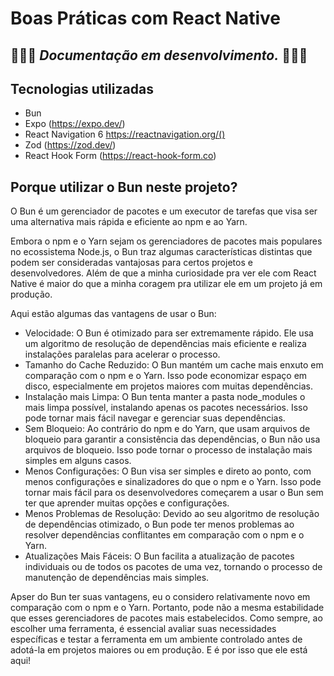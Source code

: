 # Boas Práticas com React Native

🚧🚧🚧 _Documentação em desenvolvimento._ 🚧🚧🚧
---

## Tecnologias utilizadas

- Bun
- Expo (<https://expo.dev/>)
- React Navigation 6 <https://reactnavigation.org/()>
- Zod (<https://zod.dev/>)
- React Hook Form (<https://react-hook-form.co>)

## Porque utilizar o Bun neste projeto?

O Bun é um gerenciador de pacotes e um executor de tarefas que visa ser uma alternativa mais rápida e eficiente ao npm e ao Yarn.

Embora o npm e o Yarn sejam os gerenciadores de pacotes mais populares no ecossistema Node.js, o Bun traz algumas características distintas que podem ser consideradas vantajosas para certos projetos e desenvolvedores. Além de que a minha curiosidade pra ver ele com React Native é maior do que a minha coragem pra utilizar ele em um projeto já em produção.  

Aqui estão algumas das vantagens de usar o Bun:

- Velocidade: O Bun é otimizado para ser extremamente rápido. Ele usa um algoritmo de resolução de dependências mais eficiente e realiza instalações paralelas para acelerar o processo.
- Tamanho do Cache Reduzido: O Bun mantém um cache mais enxuto em comparação com o npm e o Yarn. Isso pode economizar espaço em disco, especialmente em projetos maiores com muitas dependências.
- Instalação mais Limpa: O Bun tenta manter a pasta node_modules o mais limpa possível, instalando apenas os pacotes necessários. Isso pode tornar mais fácil navegar e gerenciar suas dependências.
- Sem Bloqueio: Ao contrário do npm e do Yarn, que usam arquivos de bloqueio para garantir a consistência das dependências, o Bun não usa arquivos de bloqueio. Isso pode tornar o processo de instalação mais simples em alguns casos.
- Menos Configurações: O Bun visa ser simples e direto ao ponto, com menos configurações e sinalizadores do que o npm e o Yarn. Isso pode tornar mais fácil para os desenvolvedores começarem a usar o Bun sem ter que aprender muitas opções e configurações.
- Menos Problemas de Resolução: Devido ao seu algoritmo de resolução de dependências otimizado, o Bun pode ter menos problemas ao resolver dependências conflitantes em comparação com o npm e o Yarn.
- Atualizações Mais Fáceis: O Bun facilita a atualização de pacotes individuais ou de todos os pacotes de uma vez, tornando o processo de manutenção de dependências mais simples.

Apser do Bun ter suas vantagens, eu o considero relativamente novo em comparação com o npm e o Yarn. Portanto, pode não a mesma estabilidade que esses gerenciadores de pacotes mais estabelecidos. Como sempre, ao escolher uma ferramenta, é essencial avaliar suas necessidades específicas e testar a ferramenta em um ambiente controlado antes de adotá-la em projetos maiores ou em produção. E é por isso que ele está aqui!

